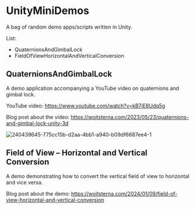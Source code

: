 # UnityMiniDemos
A bag of random demo apps/scripts written in Unity.

List:
- QuaternionsAndGimbalLock
- FieldOfViewHorizontalAndVerticalConversion

## QuaternionsAndGimbalLock
A demo application accompanying a YouTube video on quaternions and gimbal lock.

YouTube video: https://www.youtube.com/watch?v=kB7iE8Udq5g

Blog post about the video: https://wojtsterna.com/2023/05/23/quaternions-and-gimbal-lock-unity-3d

![240439645-775cc15b-d2aa-4bb1-a940-b09df6687ee4-1](https://github.com/maxest/UnityMiniDemos/assets/37375338/f8565403-9786-4148-bd97-9d75cb84871b)

## Field of View – Horizontal and Vertical Conversion
A demo demonstrating how to convert the vertical field of view to horizontal and vice versa.

Blog post about the demo: https://wojtsterna.com/2024/01/09/field-of-view-horizontal-and-vertical-conversion

